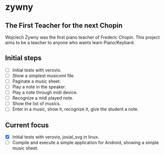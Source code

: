 # zywny

## The First Teacher for the next Chopin

Wojciech Żywny was the first piano teacher of Frederic Chopin. This project aims to be a teacher to anyone who wants learn Piano/Keybard.

## Initial steps

- [ ] Initial tests with verovio.
- [ ] Show a simplest musicxml file.
- [ ] Paginate a music sheet.
- [ ] Play a note in the speaker.
- [ ] Play a note through midi device.
- [ ] Recognize a midi played note.
- [ ] Show the list of musics.
- [ ] Enter in a music, show it, recognize it, give the student a note.

## Current focus
- [X] Initial tests with verovio, jovial_svg in linux.
- [ ] Compile and execute a simple application for Android, showing a simple music sheet.
